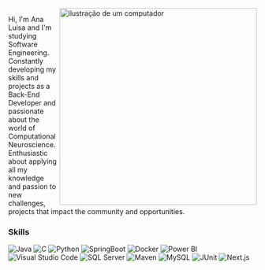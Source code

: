 <img src="https://raw.githubusercontent.com/MicaelliMedeiros/micaellimedeiros/master/image/computer-illustration.png" alt="ilustração de um computador" min-width="400px" max-width="400px" width="400px" align="right">

<p align="left"> 
  Hi, I'm Ana Luisa and I'm studying Software Engineering. Constantly developing my skills and projects as a Back-End Developer and passionate about the world of Computational Neuroscience.
  Enthusiastic about applying all my knowledge and passion to new challenges, projects that impact the community and opportunities.
</p>

### Skills
![Java](https://img.shields.io/badge/Java-cb98ff?style=for-the-badge&logo=java&logoColor=white)
![C](https://img.shields.io/badge/C-9370DB?style=for-the-badge&logo=C&logoColor=white)
![Python](https://img.shields.io/badge/Python-8A2BE2?style=for-the-badge&logo=python&logoColor=white)
![SpringBoot](https://img.shields.io/badge/SpringBoot-7B68EE?style=for-the-badge&logo=springboot&logoColor=white)
![Docker](https://img.shields.io/badge/Docker-420073?style=for-the-badge&logo=dockert&logoColor=white)
![Power BI](https://img.shields.io/badge/PowerBI-4B0082?style=for-the-badge&logo=Power%20BI&logoColor=white)
![Visual Studio Code](https://img.shields.io/badge/Visual_Studio-5C2D91?style=for-the-badge&logo=visual%20studio&logoColor=white)
![SQL Server](https://img.shields.io/badge/Microsoft%20SQL%20Server-DA70D6?style=for-the-badge&logo=microsoft%20sql%20server&logoColor=white)
![Maven](https://img.shields.io/badge/Apache_Maven-8B008B?style=for-the-badge&logo=apachemaven&logoColor=#E35A16)
![MySQL](https://img.shields.io/badge/MySQL-FFA07A?style=for-the-badge&logo=mysql&logoColor=white)
![JUnit](https://img.shields.io/badge/JUnit-F08080?style=for-the-badge&logo=junit&logoColor=white)
![Next.js](https://img.shields.io/badge/Next.js-f0ca64?style=for-the-badge&logo=Next.js&logoColor=white)

